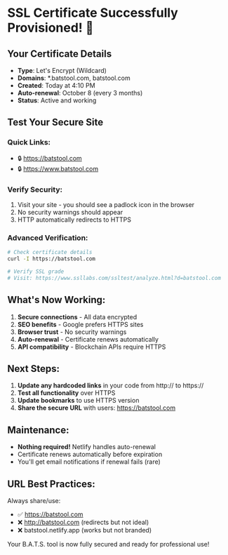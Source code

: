 # SSL Certificate Successfully Provisioned! 🎉

## Your Certificate Details
- **Type**: Let's Encrypt (Wildcard)
- **Domains**: *.batstool.com, batstool.com
- **Created**: Today at 4:10 PM
- **Auto-renewal**: October 8 (every 3 months)
- **Status**: Active and working

## Test Your Secure Site

### Quick Links:
- 🔒 https://batstool.com
- 🔒 https://www.batstool.com

### Verify Security:
1. Visit your site - you should see a padlock icon in the browser
2. No security warnings should appear
3. HTTP automatically redirects to HTTPS

### Advanced Verification:
```bash
# Check certificate details
curl -I https://batstool.com

# Verify SSL grade
# Visit: https://www.ssllabs.com/ssltest/analyze.html?d=batstool.com
```

## What's Now Working:

1. **Secure connections** - All data encrypted
2. **SEO benefits** - Google prefers HTTPS sites
3. **Browser trust** - No security warnings
4. **Auto-renewal** - Certificate renews automatically
5. **API compatibility** - Blockchain APIs require HTTPS

## Next Steps:

1. **Update any hardcoded links** in your code from http:// to https://
2. **Test all functionality** over HTTPS
3. **Update bookmarks** to use HTTPS version
4. **Share the secure URL** with users: https://batstool.com

## Maintenance:

- **Nothing required!** Netlify handles auto-renewal
- Certificate renews automatically before expiration
- You'll get email notifications if renewal fails (rare)

## URL Best Practices:

Always share/use:
- ✅ https://batstool.com
- ❌ http://batstool.com (redirects but not ideal)
- ❌ batstool.netlify.app (works but not branded)

Your B.A.T.S. tool is now fully secured and ready for professional use!
